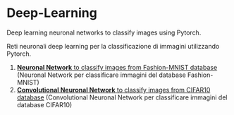 # Deep-Learning
Deep learning neuronal networks to classify images using Pytorch.

Reti neuronali deep learning per la classificazione di immagini utilizzando Pytorch.

1. [**Neuronal Network** to classify images from Fashion-MNIST database](../master/Fashion-MNIST%20classification.ipynb) 
   (Neuronal Network per classificare immagini del database Fashion-MNIST)
2. [**Convolutional Neuronal Network** to classify images from CIFAR10 database](../master/cifar10_cnn_augmentation.ipynb)
   (Convolutional Neuronal Network per classificare immagini del database CIFAR10)
